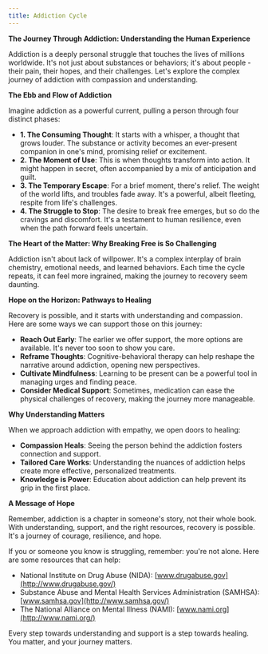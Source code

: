 ```yaml
---
title: Addiction Cycle
---
```


**The Journey Through Addiction: Understanding the Human Experience**

Addiction is a deeply personal struggle that touches the lives of millions worldwide. It's not just about substances or behaviors; it's about people - their pain, their hopes, and their challenges. Let's explore the complex journey of addiction with compassion and understanding.

**The Ebb and Flow of Addiction**

Imagine addiction as a powerful current, pulling a person through four distinct phases:

- **1. The Consuming Thought**: It starts with a whisper, a thought that grows louder. The substance or activity becomes an ever-present companion in one's mind, promising relief or excitement.
- **2. The Moment of Use**: This is when thoughts transform into action. It might happen in secret, often accompanied by a mix of anticipation and guilt.
- **3. The Temporary Escape**: For a brief moment, there's relief. The weight of the world lifts, and troubles fade away. It's a powerful, albeit fleeting, respite from life's challenges.
- **4. The Struggle to Stop**: The desire to break free emerges, but so do the cravings and discomfort. It's a testament to human resilience, even when the path forward feels uncertain.

**The Heart of the Matter: Why Breaking Free is So Challenging**

Addiction isn't about lack of willpower. It's a complex interplay of brain chemistry, emotional needs, and learned behaviors. Each time the cycle repeats, it can feel more ingrained, making the journey to recovery seem daunting.

**Hope on the Horizon: Pathways to Healing**

Recovery is possible, and it starts with understanding and compassion. Here are some ways we can support those on this journey:

- **Reach Out Early**: The earlier we offer support, the more options are available. It's never too soon to show you care.
- **Reframe Thoughts**: Cognitive-behavioral therapy can help reshape the narrative around addiction, opening new perspectives.
- **Cultivate Mindfulness**: Learning to be present can be a powerful tool in managing urges and finding peace.
- **Consider Medical Support**: Sometimes, medication can ease the physical challenges of recovery, making the journey more manageable.

**Why Understanding Matters**

When we approach addiction with empathy, we open doors to healing:

- **Compassion Heals**: Seeing the person behind the addiction fosters connection and support.
- **Tailored Care Works**: Understanding the nuances of addiction helps create more effective, personalized treatments.
- **Knowledge is Power**: Education about addiction can help prevent its grip in the first place.

**A Message of Hope**

Remember, addiction is a chapter in someone's story, not their whole book. With understanding, support, and the right resources, recovery is possible. It's a journey of courage, resilience, and hope.

If you or someone you know is struggling, remember: you're not alone. Here are some resources that can help:

- National Institute on Drug Abuse (NIDA): [www.drugabuse.gov](http://www.drugabuse.gov/)
- Substance Abuse and Mental Health Services Administration (SAMHSA): [www.samhsa.gov](http://www.samhsa.gov/)
- The National Alliance on Mental Illness (NAMI): [www.nami.org](http://www.nami.org/)

Every step towards understanding and support is a step towards healing. You matter, and your journey matters.